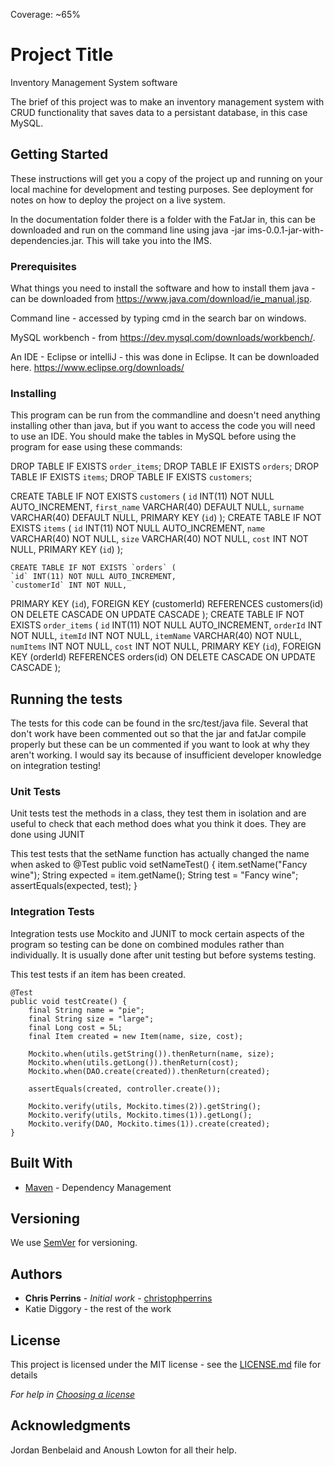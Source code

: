Coverage: ~65%
# Project Title
Inventory Management System software

The brief of this project was to make an inventory management system with CRUD functionality that saves data to a persistant database, in this case MySQL. 

## Getting Started

These instructions will get you a copy of the project up and running on your local machine for development and testing purposes. See deployment for notes on how to deploy the project on a live system.

In the documentation folder there is a folder with the FatJar in, this can be downloaded and run on the command line using java -jar ims-0.0.1-jar-with-dependencies.jar.
This will take you into the IMS. 

### Prerequisites

What things you need to install the software and how to install them
java - can be downloaded from https://www.java.com/download/ie_manual.jsp. 

Command line - accessed by typing cmd in the search bar on windows. 

MySQL workbench - from https://dev.mysql.com/downloads/workbench/.

An IDE - Eclipse or intelliJ - this was done in Eclipse. It can be downloaded here. https://www.eclipse.org/downloads/

### Installing

This program can be run from the commandline and doesn't need anything installing other than java, but if you want to access the code you will need to use an IDE. 
You should make the tables in MySQL before using the program for ease using these commands:

DROP TABLE IF EXISTS `order_items`;
 DROP TABLE IF EXISTS `orders`; 
 DROP TABLE IF EXISTS `items`;
DROP TABLE IF EXISTS `customers`;

CREATE TABLE IF NOT EXISTS `customers` (
    `id` INT(11) NOT NULL AUTO_INCREMENT,
    `first_name` VARCHAR(40) DEFAULT NULL,
    `surname` VARCHAR(40) DEFAULT NULL,
    PRIMARY KEY (`id`)
);
CREATE TABLE IF NOT EXISTS `items` (
	`id` INT(11) NOT NULL AUTO_INCREMENT,
    `name` VARCHAR(40) NOT NULL,
    `size` VARCHAR(40)  NOT NULL,
    `cost` INT  NOT NULL,
    PRIMARY KEY (`id`)
    );
    
    CREATE TABLE IF NOT EXISTS `orders` (
	`id` INT(11) NOT NULL AUTO_INCREMENT,
    `customerId` INT NOT NULL,
  PRIMARY KEY (`id`),
  FOREIGN KEY (customerId) REFERENCES customers(id) 
  ON DELETE CASCADE
  ON UPDATE CASCADE
);
CREATE TABLE IF NOT EXISTS `order_items` (
	`id` INT(11) NOT NULL AUTO_INCREMENT,
    `orderId` INT NOT NULL,
    `itemId` INT NOT NULL,
    `itemName` VARCHAR(40) NOT NULL,
    `numItems` INT NOT NULL,
    `cost` INT NOT NULL,
  PRIMARY KEY (`id`),
  FOREIGN KEY (orderId) REFERENCES orders(id)
  ON DELETE CASCADE
  ON UPDATE CASCADE
);


## Running the tests

The tests for this code can be found in the src/test/java file. Several that don't work have been commented out so that the jar and fatJar compile properly but these can be un commented if you want to look at why they aren't working. I would say its because of insufficient developer knowledge on integration testing!

### Unit Tests 

Unit tests test the methods in a class, they test them in isolation and are useful to check that each method does what you think it does. They are done using JUNIT

This test tests that the setName function has actually changed the name when asked to
@Test
	public void setNameTest() {
		item.setName("Fancy wine");
		String expected = item.getName();
		String test = "Fancy wine";
		assertEquals(expected, test);
	}


### Integration Tests 
Integration tests use Mockito and JUNIT to mock certain aspects of the program so testing can be done on combined modules rather than individually. It is usually done after unit testing but before systems testing. 

This test tests if an item has been created.

	@Test
	public void testCreate() { 
		final String name = "pie";
		final String size = "large";
		final Long cost = 5L;
		final Item created = new Item(name, size, cost);

		Mockito.when(utils.getString()).thenReturn(name, size);
		Mockito.when(utils.getLong()).thenReturn(cost);
		Mockito.when(DAO.create(created)).thenReturn(created);

		assertEquals(created, controller.create());

		Mockito.verify(utils, Mockito.times(2)).getString();
		Mockito.verify(utils, Mockito.times(1)).getLong();
		Mockito.verify(DAO, Mockito.times(1)).create(created);
	}


## Built With

* [Maven](https://maven.apache.org/) - Dependency Management

## Versioning

We use [SemVer](http://semver.org/) for versioning.

## Authors

* **Chris Perrins** - *Initial work* - [christophperrins](https://github.com/christophperrins)
* Katie Diggory - the rest of the work

## License

This project is licensed under the MIT license - see the [LICENSE.md](LICENSE.md) file for details 

*For help in [Choosing a license](https://choosealicense.com/)*

## Acknowledgments

Jordan Benbelaid and Anoush Lowton for all their help. 
